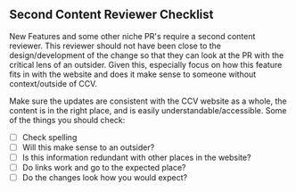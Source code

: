## Second Content Reviewer Checklist

New Features and some other niche PR's require a second content reviewer.  This reviewer should not have been close to the design/development of the change so that they can look at the PR with the critical lens of an outsider.  Given this, especially focus on how this feature fits in with the website and does it make sense to someone without context/outside of CCV.

Make sure the updates are consistent with the CCV website as a whole, the content is in the right place, and is easily understandable/accessible.  Some of the things you should check:

- [ ] Check spelling
- [ ] Will this make sense to an outsider?
- [ ] Is this information redundant with other places in the website?
- [ ] Do links work and go to the expected place?
- [ ] Do the changes look how you would expect?
